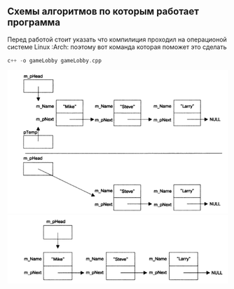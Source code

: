 
## Схемы алгоритмов по которым работает программа 
Перед работой стоит указать что компилиция проходил на операционой системе Linux :Arch:
поэтому вот команда которая поможет это сделать 
```C++
c++ -o gameLobby gameLobby.cpp
```
![Алгоритм№1](https://github.com/Markusssssu/GameLobby-On-C-/blob/main/alrorithm1.png)
![Алгоритм№2](https://github.com/Markusssssu/GameLobby-On-C-/blob/main/algoritm2.png)

